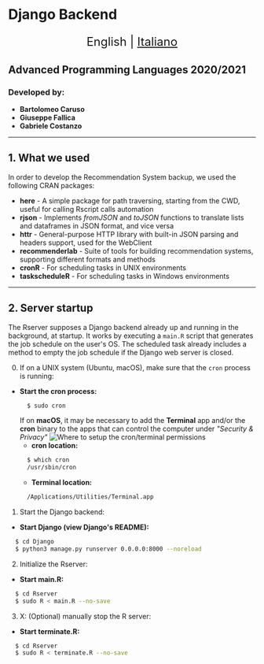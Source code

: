 # Django Backend 

<p align="center" style="font-size: 24px">
  <span> English </span> |
  <a href="#">Italiano</a>
</p>

## Advanced Programming Languages 2020/2021
### Developed by:
- **Bartolomeo Caruso**
- **Giuseppe Fallica**
- **Gabriele Costanzo**

---

## 1. What we used
In order to develop the Recommendation System backup, we used the following CRAN packages:
- **here** - A simple package for path traversing, starting from the CWD, useful for calling Rscript calls automation
- **rjson** - Implements *fromJSON* and *toJSON* functions to translate lists and dataframes in JSON format, and vice versa
- **httr** - General-purpose HTTP library with built-in JSON parsing and headers support, used for the WebClient
- **recommenderlab** - Suite of tools for building recommendation systems, supporting different formats and methods
- **cronR** - For scheduling tasks in UNIX environments
- **taskscheduleR** - For scheduling tasks in Windows environments

---

## 2. Server startup
The Rserver supposes a Django backend already up and running in the background, at startup.
It works by executing a `main.R` script that generates the job schedule on the user's OS.
The scheduled task already includes a method to empty the job schedule if the Django web server is closed.

0. If on a UNIX system (Ubuntu, macOS), make sure that the `cron` process is running:
- **Start the cron process:**
  ```bash
    $ sudo cron
  ```
  If on **macOS**, it may be necessary to add the **Terminal** app and/or the **cron** binary to the apps that can control the computer under *"Security & Privacy"*
  ![Where to setup the cron/terminal permissions](https://github.com/Krytons/Advanced-Programming-Project-2020-2021/tree/master/Rserver/images/cron-macos.png)
  - **cron location:**
  ```bash
    $ which cron
    /usr/sbin/cron
  ```
  - **Terminal location:**
  ```bash
    /Applications/Utilities/Terminal.app
  ```

1. Start the Django backend:
-  **Start Django (view Django's README):**
  ```bash
    $ cd Django
    $ python3 manage.py runserver 0.0.0.0:8000 --noreload
  ```

2. Initialize the Rserver:
-  **Start main.R:**
  ```bash
    $ cd Rserver
    $ sudo R < main.R --no-save
  ```

3. X: (Optional) manually stop the R server:
-  **Start terminate.R:**
  ```bash
    $ cd Rserver
    $ sudo R < terminate.R --no-save
  ```